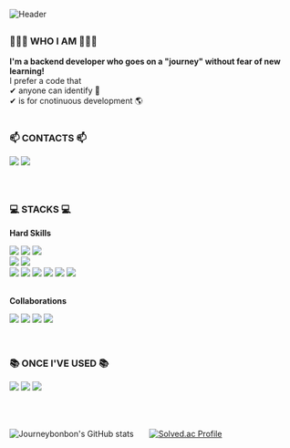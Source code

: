 <div align="left">
   
   ![Header](https://capsule-render.vercel.app/api?type=transparent&fontColor=703ee5&text=Welcome%20to%20Journey's%20Github!🤗&height=150&fontSize=40&desc=LEE%20JIHYEON&descAlignY=75)

   <h2></h2>
   <div>
      <h3> 👩🏻‍💻 WHO I AM 👩🏻‍💻 </h3>
      <b>I'm a backend developer who goes on a "journey" without fear of new learning! </b>
      <br>
      I prefer a code that <br>
      ✔︎ anyone can identify 👀 <br>
      ✔︎ is for cnotinuous development 🌎 
   </div>

   </br>
   <div>
      <h3>📫 CONTACTS 📫</h3>
    <a href="mailto:wlgus4110@gmail.com"><img src="https://img.shields.io/badge/Gmail-EA4335?style=for-the-badge&logo=Gmail&logoColor=white"></a>
    <a href="https://www.instagram.com/jihyun_hi"><img src="https://img.shields.io/badge/Instagram-E4405F?style=for-the-badge&logo=Instagram&logoColor=white"></a>
   </div>
      <br>
      <br>
   <h2></h2>
   <div>
      <h3>💻 STACKS 💻</h3>
      <p><strong>Hard Skills</strong></p>
      <img src="https://img.shields.io/badge/javascript-F7DF1E?style=for-the-badge&logo=typescript&logoColor=black"/>
      <img src="https://img.shields.io/badge/typescript-3178C6?style=for-the-badge&logo=typescript&logoColor=white"/>
      <img src="https://img.shields.io/badge/Python-3776AB?style=for-the-badge&logo=Python&logoColor=white">
            <br>
      <img src="https://img.shields.io/badge/nestjs-E0234E?style=for-the-badge&logo=nestjs&logoColor=white"/>
      <img src="https://img.shields.io/badge/Express-000000?style=for-the-badge&logo=Express&logoColor=white"/>
            <br>
      <img src="https://img.shields.io/badge/Docker-2496ED?style=for-the-badge&logo=Docker&logoColor=white">
      <img src="https://img.shields.io/badge/Mysql-4479A1?style=for-the-badge&logo=Mysql&logoColor=white"/>
      <img src="https://img.shields.io/badge/AWS EC2-FF9900?style=for-the-badge&logo=Amazon EC2&logoColor=white"/>
      <img src="https://img.shields.io/badge/AWS Lambda-FF9900?style=for-the-badge&logo=AWS Lambda&logoColor=white"/>
      <img src="https://img.shields.io/badge/AWS S3-569A31?style=for-the-badge&logo=Amazon S3&logoColor=white"/>
      <img src="https://img.shields.io/badge/AWS RDS-527FFF?style=for-the-badge&logo=Amazon RDS&logoColor=white"/>
      <br>
            <br>
      <p><strong>Collaborations</strong></p>
      <img src="https://img.shields.io/badge/GitHub-181717?style=for-the-badge&logo=Github&logoColor=white"/>
      <img src="https://img.shields.io/badge/Github Actions-2088FF?style=for-the-badge&logo=Gihub Actions&logoColor=white"/>
      <img src="https://img.shields.io/badge/Slcak-4A154B?style=for-the-badge&logo=Slack&logoColor=white"/>
      <img src="https://img.shields.io/badge/Jira-0052CC?style=for-the-badge&logo=Jira&logoColor=white"/>
      

</br>
</br>
</br>
      <h3>📚 ONCE I'VE USED 📚</h3>
      <img src="https://img.shields.io/badge/Flutter-02569B?style=for-the-badge&logo=Flutter&logoColor=white"/>
      <img src="https://img.shields.io/badge/Unity-FFFFFF?style=for-the-badge&logo=Unity&logoColor=black"/>
      <img src="https://img.shields.io/badge/C++-00599C?style=for-the-badge&logo=C%2B%2B&logoColor=white"/>
   </div>
</br>
</div>
<br>
<h2></h2>

<div>
   
   ![Journeybonbon's GitHub stats](https://github-readme-stats.vercel.app/api?username=Journeybonbon&show_icons=true&theme=cobalt) &nbsp; &nbsp; &nbsp; [![Solved.ac Profile](http://mazassumnida.wtf/api/v2/generate_badge?boj=wlgus4110)](https://solved.ac/wlgus4110/)
</div>

<!--
Here are some ideas to get you started:
- 🔭 I’m currently working on ...
- 👯 I’m looking to collaborate on ...
- 🤔 I’m looking for help with ...
- 💬 Ask me about ...
- 😄 Pronouns: ...
- ⚡ Fun fact: ...

<img src="https://img.shields.io/badge/React-61DAFB?style=flat-square&logo=React&logoColor=white"/>
-->
